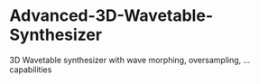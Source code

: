 # Advanced-3D-Wavetable-Synthesizer
 3D Wavetable synthesizer with wave morphing, oversampling, ... capabilities
